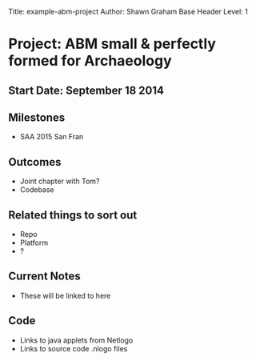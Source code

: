 Title: example-abm-project
Author: Shawn Graham
Base Header Level: 1

# Project: ABM small & perfectly formed for Archaeology
  
## Start Date: September 18 2014
  
## Milestones
+ SAA 2015 San Fran
  
## Outcomes
+ Joint chapter with Tom?
+ Codebase
  
## Related things to sort out
+ Repo
+ Platform
+ ?

## Current Notes
+ These will be linked to here

## Code
+ Links to java applets from Netlogo
+ Links to source code .nlogo files
